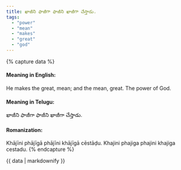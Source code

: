 ```yaml
---
title: ఖాజీని ఫాజీగా ఫాజీని ఖాజీగా చేస్తాడు.
tags:
  - "power"
  - "mean"
  - "makes"
  - "great"
  - "god"
---
```


{% capture data %}
#### Meaning in English:
He makes the great, mean; and the mean, great.
The power of God.

#### Meaning in Telugu:
ఖాజీని ఫాజీగా ఫాజీని ఖాజీగా చేస్తాడు.

#### Romanization:
Khājīni phājīgā phājīni khājīgā cēstāḍu.
Khajini phajiga phajini khajiga cestadu.
{% endcapture %}

{{ data | markdownify }}


